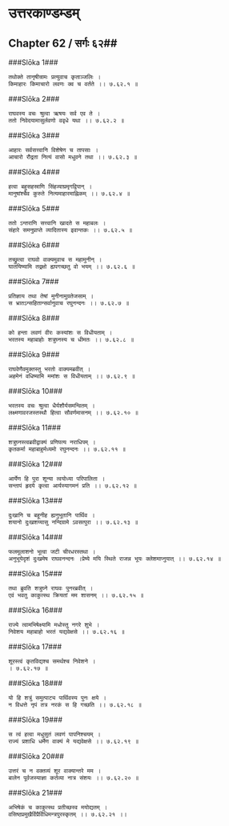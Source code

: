 उत्तरकाण्डम्डम्
===============================


## Chapter 62  / सर्गः ६२##


###Slōka 1###


    तथोक्ते तानृषीन्रामः प्रत्युवाच कृताञ्जलिः ।
    किमाहारः किमाचारो लवणः क्व च वर्तते ।। ७.६२.१ ॥


###Slōka 2###


    राघवस्य वचः श्रुत्वा ऋषयः सर्व एव ते ।
    ततो निवेदयामासुर्लवणो ववृधे यथा ।। ७.६२.२ ॥


###Slōka 3###


    आहारः सर्वसत्त्वानि विशेषेण च तापसाः ।
    आचारो रौद्रता नित्यं वासो मधुवने तथा ।। ७.६२.३ ॥


###Slōka 4###


    हत्वा बहुसहस्राणि सिंहव्याघ्रमृगद्विपान् ।
    मानुषांश्चैव कुरुते नित्यमाहारमाह्निकम् ।। ७.६२.४ ॥


###Slōka 5###


    ततो ऽन्तराणि सत्त्वानि खादते स महाबलः ।
    संहारे समनुप्राप्ते व्यादितास्य इवान्तकः ।। ७.६२.५ ॥


###Slōka 6###


    तच्छ्रुत्वा राघवो वाक्यमुवाच स महामुनीन् ।
    घातयिष्यामि तद्रक्षो ह्यपगच्छतु वो भयम् ।। ७.६२.६ ॥


###Slōka 7###


    प्रतिज्ञाय तथा तेषां मुनीनामुग्रतेजसाम् ।
    स भ्रातऽन्सहितान्सर्वानुवाच रघुनन्दनः ।। ७.६२.७ ॥


###Slōka 8###


    को हन्ता लवणं वीरः कस्यांशः स विधीयताम् ।
    भरतस्य महाबाहोः शत्रुघ्नस्य च धीमतः ।। ७.६२.८ ॥


###Slōka 9###


    राघवेणैवमुक्तस्तु भरतो वाक्यमब्रवीत् ।
    अहमेनं वधिष्यामि ममांशः स विधीयताम् ।। ७.६२.९ ॥


###Slōka 10###


    भरतस्य वचः श्रुत्वा धैर्यशौर्यसमन्वितम् ।
    लक्ष्मणावरजस्तस्थौ हित्वा सौवर्णमासनम् ।। ७.६२.१० ॥


###Slōka 11###


    शत्रुघ्नस्त्वब्रवीद्वाक्यं प्रणिपत्य नराधिपम् ।
    कृतकर्मा महाबाहुर्मध्यमो रघुनन्दनः ।। ७.६२.११ ॥


###Slōka 12###


    आर्येण हि पुरा शून्या त्वयोध्या परिपालिता ।
    सन्तापं हृदये कृत्वा आर्यस्यागमनं प्रति ।। ७.६२.१२ ॥


###Slōka 13###


    दुःखानि च बहूनीह ह्यनुभूतानि पार्थिव ।
    शयानो दुःखशय्यासु नन्दिग्रामे ऽवसत्पुरा ।। ७.६२.१३ ॥


###Slōka 14###


    फलमूलाशनो भूत्वा जटी चीरधरस्तथा ।
    अनुभूयेदृशं दुःखमेष राघवनन्दनः ।प्रेष्ये मयि स्थिते राजन्न भूयः क्लेशमाप्नुयात् ।। ७.६२.१४ ॥


###Slōka 15###


    तथा ब्रुवति शत्रुघ्ने राघवः पुनरब्रवीत् ।
    एवं भवतु काकुत्स्थ क्रियतां मम शासनम् ।। ७.६२.१५ ॥


###Slōka 16###


    राज्ये त्वामभिषेक्ष्यामि मधोस्तु नगरे शुभे ।
    निवेशय महाबाहो भरतं यद्यवेक्षसे ।। ७.६२.१६ ॥


###Slōka 17###


    शूरस्त्वं कृतविद्यश्च समर्थश्च निवेशने ।
    । ७.६२.१७ ॥


###Slōka 18###


    यो हि शत्रुं समुत्पाट्य पार्थिवस्य पुनः क्षये ।
    न विधत्ते नृपं तत्र नरकं स हि गच्छति ।। ७.६२.१८ ॥


###Slōka 19###


    स त्वं हत्वा मधुसुतं लवणं पापनिश्चयम् ।
    राज्यं प्रशाधि धर्मेण वाक्यं मे यद्यवेक्षसे ।। ७.६२.१९ ॥


###Slōka 20###


    उत्तरं च न वक्तव्यं शूर वाक्यान्तरे मम ।
    बालेन पूर्वजस्याज्ञा कर्तव्या नात्र संशयः ।। ७.६२.२० ॥


###Slōka 21###


    अभिषेकं च काकुत्स्थ प्रतीच्छस्व मयोद्यतम् ।
    वसिष्ठप्रमुखैर्विप्रैर्विधिमन्त्रपुरस्कृतम् ।। ७.६२.२१ ।।


